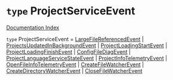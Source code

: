 # `type` ProjectServiceEvent

[Documentation Index](../README.md)

`type` ProjectServiceEvent = [LargeFileReferencedEvent](../variable.LargeFileReferencedEvent/README.md) | [ProjectsUpdatedInBackgroundEvent](../variable.ProjectsUpdatedInBackgroundEvent/README.md) | [ProjectLoadingStartEvent](../variable.ProjectLoadingStartEvent/README.md) | [ProjectLoadingFinishEvent](../variable.ProjectLoadingFinishEvent/README.md) | [ConfigFileDiagEvent](../variable.ConfigFileDiagEvent/README.md) | [ProjectLanguageServiceStateEvent](../variable.ProjectLanguageServiceStateEvent/README.md) | [ProjectInfoTelemetryEvent](../variable.ProjectInfoTelemetryEvent/README.md) | [OpenFileInfoTelemetryEvent](../variable.OpenFileInfoTelemetryEvent/README.md) | [CreateFileWatcherEvent](../variable.CreateFileWatcherEvent/README.md) | [CreateDirectoryWatcherEvent](../variable.CreateDirectoryWatcherEvent/README.md) | [CloseFileWatcherEvent](../variable.CloseFileWatcherEvent/README.md)